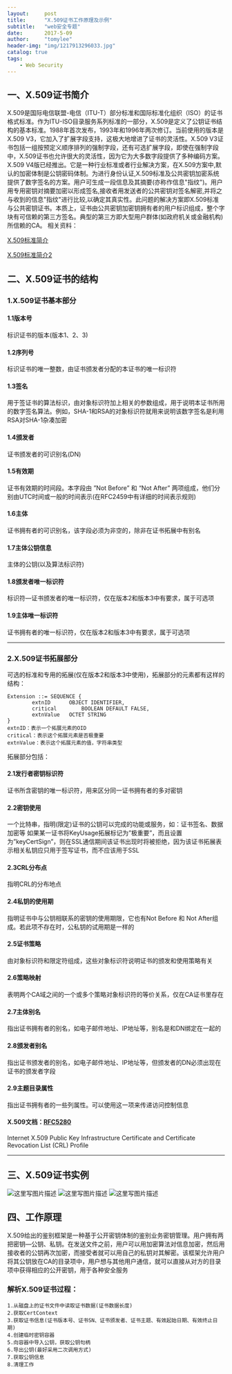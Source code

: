 ```yaml
---
layout:     post
title:      "X.509证书工作原理及示例"
subtitle:   "web安全专题"
date:       2017-5-09
author:     "tomylee"
header-img: "img/1217913296033.jpg"
catalog: true
tags:
    - Web Security
---
```

## 一、X.509证书简介
X.509是国际电信联盟-电信（ITU-T）部分标准和国际标准化组织（ISO）的证书格式标准。作为ITU-ISO目录服务系列标准的一部分，X.509是定义了公钥证书结构的基本标准。1988年首次发布，1993年和1996年两次修订。当前使用的版本是X.509 V3，它加入了扩展字段支持，这极大地增进了证书的灵活性。X.509 V3证书包括一组按预定义顺序排列的强制字段，还有可选扩展字段，即使在强制字段中，X.509证书也允许很大的灵活性，因为它为大多数字段提供了多种编码方案。X.509 V4版已经推出。它是一种行业标准或者行业解决方案，在X.509方案中,默认的加密体制是公钥密码体制。为进行身份认证,X.509标准及公共密钥加密系统提供了数字签名的方案。用户可生成一段信息及其摘要(亦称作信息"指纹")。用户用专用密钥对摘要加密以形成签名,接收者用发送者的公共密钥对签名解密,并将之与收到的信息"指纹"进行比较,以确定其真实性。此问题的解决方案即X.509标准与公共密钥证书。本质上，证书由公共密钥加密钥拥有者的用户标识组成，整个字块有可信赖的第三方签名。典型的第三方即大型用户群体(如政府机关或金融机构)所信赖的CA。
相关资料：  

[X.509标准简介](http://www.360doc.com/content/10/0401/23/633992_21238907.shtml)  

[X.509标准简介2](http://blog.csdn.net/starboybenben/article/details/48244763)
## 二、X.509证书的结构

### 1.X.509证书基本部分
#### 1.1版本号
标识证书的版本(版本1、2、3)
#### 1.2序列号
标识证书的唯一整数，由证书颁发者分配的本证书的唯一标识符
#### 1.3签名
用于签证书的算法标识，由对象标识符加上相关的参数组成，用于说明本证书所用的数字签名算法。例如，SHA-1和RSA的对象标识符就用来说明该数字签名是利用RSA对SHA-1杂凑加密
#### 1.4颁发者
证书颁发者的可识别名(DN)
#### 1.5有效期
证书有效期的时间段。本字段由 ”Not Before” 和 “Not After” 两项组成，他们分别由UTC时间或一般的时间表示(在RFC2459中有详细的时间表示规则)
#### 1.6主体
证书拥有者的可识别名，该字段必须为非空的，除非在证书拓展中有别名
#### 1.7主体公钥信息
主体的公钥(以及算法标识符)
#### 1.8颁发者唯一标识符
标识符—证书颁发者的唯一标识符，仅在版本2和版本3中有要求，属于可选项
#### 1.9主体唯一标识符
证书拥有者的唯一标识符，仅在版本2和版本3中有要求，属于可选项

---

### 2.X.509证书拓展部分
可选的标准和专用的拓展(仅在版本2和版本3中使用)，拓展部分的元素都有这样的结构：
```
Extension ::= SEQUENCE {
		extnID		OBJECT IDENTIFIER,
		critical		BOOLEAN DEFAULT FALSE,
		extnValue	OCTET STRING
}
extnID：表示一个拓展元素的OID
critical：表示这个拓展元素是否极重要
extnValue：表示这个拓展元素的值，字符串类型
```

拓展部分包括：
#### 2.1发行者密钥标识符
证书所含密钥的唯一标识符，用来区分同一证书拥有者的多对密钥
#### 2.2密钥使用
一个比特串，指明(限定)证书的公钥可以完成的功能或服务，如：证书签名、数据加密等
如果某一证书将KeyUsage拓展标记为”极重要”，而且设置为”keyCertSign”，则在SSL通信期间该证书出现时将被拒绝，因为该证书拓展表示相关私钥应只用于签写证书，而不应该用于SSL
#### 2.3CRL分布点
指明CRL的分布地点
#### 2.4私钥的使用期
指明证书中与公钥相联系的密钥的使用期限，它也有Not Before 和 Not After组成。若此项不存在时，公私钥的试用期是一样的
#### 2.5证书策略
由对象标识符和限定符组成，这些对象标识符说明证书的颁发和使用策略有关
#### 2.6策略映射
表明两个CA域之间的一个或多个策略对象标识符的等价关系，仅在CA证书里存在
#### 2.7主体别名
指出证书拥有者的别名，如电子邮件地址、IP地址等，别名是和DN绑定在一起的
#### 2.8颁发者别名
指出证书颁发者的别名，如电子邮件地址、IP地址等，但颁发者的DN必须出现在证书的颁发者字段
#### 2.9主题目录属性
指出证书拥有者的一些列属性。可以使用这一项来传递访问控制信息
     
#### X.509文档：[RFC5280](https://www.rfc-editor.org/rfc/rfc5280.txt)
Internet X.509 Public Key Infrastructure Certificate and Certificate Revocation List (CRL) Profile

---
## 三、X.509证书实例
![这里写图片描述](http://img.blog.csdn.net/20171111204745875)
![这里写图片描述](http://img.blog.csdn.net/20171111204753131)
![这里写图片描述](http://img.blog.csdn.net/20171111204800163)

## 四、工作原理
X.509给出的鉴别框架是一种基于公开密钥体制的鉴别业务密钥管理。用户拥有两把密钥—公钥、私钥。在发送文件之前，用户可以用加密算法对信息加密，然后用接收者的公钥再次加密，而接受者就可以用自己的私钥对其解密。该框架允许用户将其公钥放在CA的目录项中，用户想与其他用户通信，就可以直接从对方的目录项中获得相应的公开密钥，用于各种安全服务
### 解析X.509证书过程：
```
1.从磁盘上的证书文件中读取证书数据(证书数据长度)
2.获取CertContext
3.获取证书信息(证书版本号、证书SN、证书颁发者、证书主题、有效起始日期、有效终止日期)
4.创建临时密钥容器
5.向容器中导入公钥，获取公钥句柄
6.导出公钥(最好采用二次调用方式)
7.获取公钥信息
8.清理工作
```

